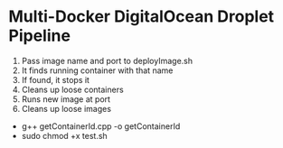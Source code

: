# Multi-Docker DigitalOcean Droplet Pipeline

1. Pass image name and port to deployImage.sh
1. It finds running container with that name
1. If found, it stops it
1. Cleans up loose containers
1. Runs new image at port
1. Cleans up loose images

- g++ getContainerId.cpp -o getContainerId
- sudo chmod +x test.sh
